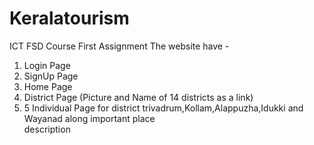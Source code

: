 # Keralatourism
ICT FSD Course First Assignment
The website have -
1. Login Page
2. SignUp Page
3. Home Page
4. District Page (Picture and Name of 14 districts as a link)
5.  5 Individual Page for  district trivadrum,Kollam,Alappuzha,Idukki and Wayanad along important place    
     description
